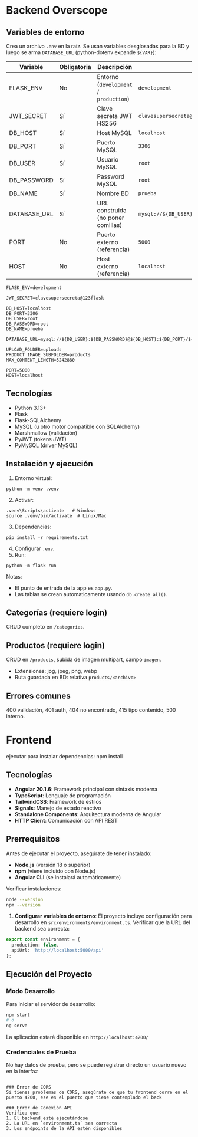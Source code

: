 # Backend Overscope

## Variables de entorno
Crea un archivo `.env` en la raíz. Se usan variables desglosadas para la BD y luego se arma `DATABASE_URL` (python-dotenv expande `${VAR}`):

| Variable | Obligatoria | Descripción | Ejemplo |
|----------|-------------|-------------|---------|
| FLASK_ENV | No | Entorno (`development` / `production`) | `development` |
| JWT_SECRET | Sí | Clave secreta JWT HS256 | `clavesupersecreta@123flask` |
| DB_HOST | Sí | Host MySQL | `localhost` |
| DB_PORT | Sí | Puerto MySQL | `3306` |
| DB_USER | Sí | Usuario MySQL | `root` |
| DB_PASSWORD | Sí | Password MySQL | `root` |
| DB_NAME | Sí | Nombre BD | `prueba` |
| DATABASE_URL | Sí | URL construida (no poner comillas) | `mysql://${DB_USER}:${DB_PASSWORD}@${DB_HOST}:${DB_PORT}/${DB_NAME}` |
| PORT | No | Puerto externo (referencia) | `5000` |
| HOST | No | Host externo (referencia) | `localhost` |

```
FLASK_ENV=development

JWT_SECRET=clavesupersecreta@123flask

DB_HOST=localhost
DB_PORT=3306
DB_USER=root
DB_PASSWORD=root
DB_NAME=prueba

DATABASE_URL=mysql://${DB_USER}:${DB_PASSWORD}@${DB_HOST}:${DB_PORT}/${DB_NAME}

UPLOAD_FOLDER=uploads
PRODUCT_IMAGE_SUBFOLDER=products
MAX_CONTENT_LENGTH=5242880

PORT=5000
HOST=localhost
```

## Tecnologías
- Python 3.13+
- Flask
- Flask-SQLAlchemy
- MySQL (u otro motor compatible con SQLAlchemy)
- Marshmallow (validación)
- PyJWT (tokens JWT)
- PyMySQL (driver MySQL)

## Instalación y ejecución
1. Entorno virtual:
```
python -m venv .venv
```
2. Activar:
```
.venv\Scripts\activate   # Windows
source .venv/bin/activate  # Linux/Mac
```
3. Dependencias:
```
pip install -r requirements.txt
```
4. Configurar `.env`.
5. Run:
```
python -m flask run
```
Notas: 
- El punto de entrada de la app es `app.py`. 
- Las tablas se crean automaticamente usando `db.create_all()`.
  
## Categorías (requiere login)
CRUD completo en `/categories`.

## Productos (requiere login)
CRUD en `/products`, subida de imagen multipart, campo `imagen`.

- Extensiones: jpg, jpeg, png, webp
- Ruta guardada en BD: relativa `products/<archivo>`

## Errores comunes
400 validación, 401 auth, 404 no encontrado, 415 tipo contenido, 500 interno.

# Frontend

ejecutar para instalar dependencias: npm install

## Tecnologías

- **Angular 20.1.6**: Framework principal con sintaxis moderna
- **TypeScript**: Lenguaje de programación
- **TailwindCSS**: Framework de estilos
- **Signals**: Manejo de estado reactivo
- **Standalone Components**: Arquitectura moderna de Angular
- **HTTP Client**: Comunicación con API REST

## Prerrequisitos

Antes de ejecutar el proyecto, asegúrate de tener instalado:

- **Node.js** (versión 18 o superior)
- **npm** (viene incluido con Node.js)
- **Angular CLI** (se instalará automáticamente)

Verificar instalaciones:
```bash
node --version
npm --version
```

1. **Configurar variables de entorno**:
El proyecto incluye configuración para desarrollo en `src/environments/environment.ts`. Verificar que la URL del backend sea correcta:
```typescript
export const environment = {
  production: false,
  apiUrl: 'http://localhost:5000/api'
};
```

## Ejecución del Proyecto

### Modo Desarrollo

Para iniciar el servidor de desarrollo:
```bash
npm start
# o
ng serve
```

La aplicación estará disponible en `http://localhost:4200/`

### Credenciales de Prueba
No hay datos de prueba, pero se puede registrar directo un usuario nuevo en la interfaz
```

### Error de CORS
Si tienes problemas de CORS, asegúrate de que tu frontend corre en el puerto 4200, ese es el puerto que tiene contemplado el back

### Error de Conexión API
Verifica que:
1. El backend esté ejecutándose
2. La URL en `environment.ts` sea correcta
3. Los endpoints de la API estén disponibles



